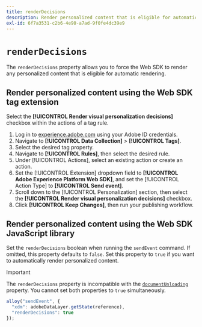 ```yaml
---
title: renderDecisions
description: Render personalized content that is eligible for automatic rendering.
exl-id: 6f7a3531-c2b6-4e90-a7ad-9f0fe4dc39e9
---
```

# `renderDecisions`

The `renderDecisions` property allows you to force the Web SDK to render any personalized content that is eligible for automatic rendering.

## Render personalized content using the Web SDK tag extension

Select the **[!UICONTROL Render visual personalization decisions]** checkbox within the actions of a tag rule.

1. Log in to [experience.adobe.com](https://experience.adobe.com) using your Adobe ID credentials.
1. Navigate to **[!UICONTROL Data Collection]** > **[!UICONTROL Tags]**.
1. Select the desired tag property.
1. Navigate to **[!UICONTROL Rules]**, then select the desired rule.
1. Under [!UICONTROL Actions], select an existing action or create an action.
1. Set the [!UICONTROL Extension] dropdown field to **[!UICONTROL Adobe Experience Platform Web SDK]**, and set the [!UICONTROL Action Type] to **[!UICONTROL Send event]**.
1. Scroll down to the [!UICONTROL Personalization] section, then select the **[!UICONTROL Render visual personalization decisions]** checkbox.
1. Click **[!UICONTROL Keep Changes]**, then run your publishing workflow.

## Render personalized content using the Web SDK JavaScript library

Set the `renderDecisions` boolean when running the `sendEvent` command. If omitted, this property defaults to `false`. Set this property to `true` if you want to automatically render personalized content.

>[!IMPORTANT]
>
>The `renderDecisions` property is incompatible with the [`documentUnloading`](documentunloading.md) property. You cannot set both properties to `true` simultaneously.

```js
alloy("sendEvent", {
  "xdm": adobeDataLayer.getState(reference),
  "renderDecisions": true
});
```
